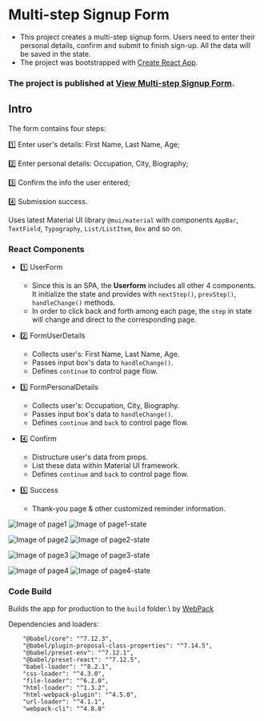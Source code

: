 # Multi-step Signup Form

* This project creates a multi-step signup form. Users need to enter their personal details, confirm and submit to finish sign-up. All the data will be saved in the state.
* The project was bootstrapped with [Create React App](https://github.com/facebook/create-react-app).

### The project is published at [View Multi-step Signup Form](https://xinwend.github.io/multi-step-signup-form/).

## Intro

The form contains four steps: 

1️⃣ Enter user's details: First Name, Last Name, Age;

2️⃣ Enter personal details:  Occupation, City, Biography;

3️⃣ Confirm the info the user entered;

4️⃣ Submission success.

Uses latest Material UI library `@mui/material` with components `AppBar`, `TextField`, `Typography`, `List/ListItem`, `Box` and so on.

### React Components

- 1️⃣ UserForm

  - Since this is an SPA, the **Userform** includes all other 4 components. It initialize the state and provides with `nextStep()`, `prevStep()`, `handleChange()` methods.
  - In order to click back and forth among each page, the `step` in state will change and direct to the corresponding page.

- 2️⃣ FormUserDetails

  - Collects user's: First Name, Last Name, Age. 
  - Passes input box's data to `handleChange()`.
  - Defines `continue` to control page flow.

- 3️⃣ FormPersonalDetails

  - Collects user's: Occupation, City, Biography. 
  - Passes input box's data to `handleChange()`.
  - Defines `continue` and `back` to control page flow.

- 4️⃣ Confirm

  - Distructure user's data from props.
  - List these data within Material UI framework.
  - Defines `continue` and `back` to control page flow.

- 5️⃣ Success

  - Thank-you page & other customized reminder information.

![Image of page1](https://github.com/XinwenD/multi-step-signup-form/blob/b782eb3f2ee470794eaa5be8939a59f0e466c64f/imgs/p1.PNG)
![Image of page1-state](https://github.com/XinwenD/multi-step-signup-form/blob/b782eb3f2ee470794eaa5be8939a59f0e466c64f/imgs/p1state.PNG)

![Image of page2](https://github.com/XinwenD/multi-step-signup-form/blob/b782eb3f2ee470794eaa5be8939a59f0e466c64f/imgs/p2.PNG)
![Image of page2-state](https://github.com/XinwenD/multi-step-signup-form/blob/b782eb3f2ee470794eaa5be8939a59f0e466c64f/imgs/p2state.PNG)

![Image of page3](https://github.com/XinwenD/multi-step-signup-form/blob/b782eb3f2ee470794eaa5be8939a59f0e466c64f/imgs/p3.PNG)
![Image of page3-state](https://github.com/XinwenD/multi-step-signup-form/blob/b782eb3f2ee470794eaa5be8939a59f0e466c64f/imgs/p3state.PNG)

![Image of page4](https://github.com/XinwenD/multi-step-signup-form/blob/b782eb3f2ee470794eaa5be8939a59f0e466c64f/imgs/p4.PNG)
![Image of page4-state](https://github.com/XinwenD/multi-step-signup-form/blob/b782eb3f2ee470794eaa5be8939a59f0e466c64f/imgs/p4state.PNG)



### Code Build

Builds the app for production to the `build` folder.\ by [WebPack](https://webpack.js.org/)

Dependencies and loaders:

```
    "@babel/core": "^7.12.3",
    "@babel/plugin-proposal-class-properties": "^7.14.5",
    "@babel/preset-env": "^7.12.1",
    "@babel/preset-react": "^7.12.5",
    "babel-loader": "^8.2.1",
    "css-loader": "^4.3.0",
    "file-loader": "^6.2.0",
    "html-loader": "^1.3.2",
    "html-webpack-plugin": "^4.5.0",
    "url-loader": "^4.1.1",
    "webpack-cli": "^4.8.0"
```
